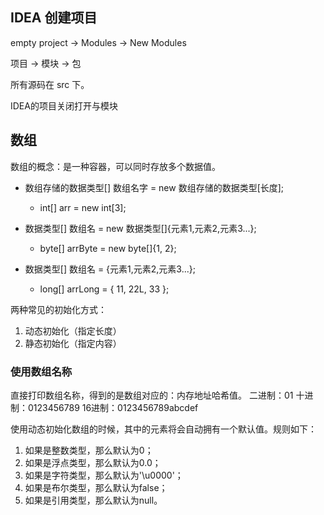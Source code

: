 ## IDEA 创建项目
empty project -> Modules -> New Modules

项目 -> 模块 -> 包

所有源码在 src 下。


IDEA的项目关闭打开与模块

## 数组

数组的概念：是一种容器，可以同时存放多个数据值。


- 数组存储的数据类型[] 数组名字 = new 数组存储的数据类型[长度];
    - int[] arr = new int[3];

- 数据类型[] 数组名 = new 数据类型[]{元素1,元素2,元素3...};
    - byte[] arrByte = new byte[]{1, 2};
    
- 数据类型[] 数组名 = {元素1,元素2,元素3...};
    - long[] arrLong = { 11, 22L, 33 };

两种常见的初始化方式：
1. 动态初始化（指定长度）
2. 静态初始化（指定内容）

### 使用数组名称

直接打印数组名称，得到的是数组对应的：内存地址哈希值。
二进制：01
十进制：0123456789
16进制：0123456789abcdef

使用动态初始化数组的时候，其中的元素将会自动拥有一个默认值。规则如下：
1. 如果是整数类型，那么默认为0；
2. 如果是浮点类型，那么默认为0.0；
3. 如果是字符类型，那么默认为'\u0000'；
4. 如果是布尔类型，那么默认为false；
5. 如果是引用类型，那么默认为null。
